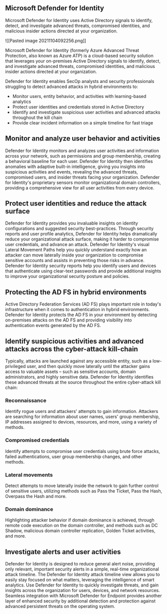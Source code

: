 ## Microsoft Defender for Identity

Microsoft Defender for Identity uses Active Directory signals to identify, detect, and investigate advanced threats, compromised identities, and malicious insider actions directed at your organization.

![[Pasted image 20211104092256.png]]

Microsoft Defender for Identity (formerly Azure Advanced Threat Protection, also known as Azure ATP) is a cloud-based security solution that leverages your on-premises Active Directory signals to identify, detect, and investigate advanced threats, compromised identities, and malicious insider actions directed at your organization.

Defender for Identity enables SecOp analysts and security professionals struggling to detect advanced attacks in hybrid environments to:

-   Monitor users, entity behavior, and activities with learning-based analytics
-   Protect user identities and credentials stored in Active Directory
-   Identify and investigate suspicious user activities and advanced attacks throughout the kill chain
-   Provide clear incident information on a simple timeline for fast triage

## [](https://docs.microsoft.com/en-us/defender-for-identity/what-is#monitor-and-analyze-user-behavior-and-activities)Monitor and analyze user behavior and activities

Defender for Identity monitors and analyzes user activities and information across your network, such as permissions and group membership, creating a behavioral baseline for each user. Defender for Identity then identifies anomalies with adaptive built-in intelligence, giving you insights into suspicious activities and events, revealing the advanced threats, compromised users, and insider threats facing your organization. Defender for Identity's proprietary sensors monitor organizational domain controllers, providing a comprehensive view for all user activities from every device.

## [](https://docs.microsoft.com/en-us/defender-for-identity/what-is#protect-user-identities-and-reduce-the-attack-surface)Protect user identities and reduce the attack surface

Defender for Identity provides you invaluable insights on identity configurations and suggested security best-practices. Through security reports and user profile analytics, Defender for Identity helps dramatically reduce your organizational attack surface, making it harder to compromise user credentials, and advance an attack. Defender for Identity's visual Lateral Movement Paths help you quickly understand exactly how an attacker can move laterally inside your organization to compromise sensitive accounts and assists in preventing those risks in advance. Defender for Identity security reports help you identify users and devices that authenticate using clear-text passwords and provide additional insights to improve your organizational security posture and policies.

## [](https://docs.microsoft.com/en-us/defender-for-identity/what-is#protecting-the-ad-fs-in-hybrid-environments)Protecting the AD FS in hybrid environments

Active Directory Federation Services (AD FS) plays important role in today's infrastructure when it comes to authentication in hybrid environments. Defender for Identity protects the AD FS in your environment by detecting on-premises attacks on the AD FS and providing visibility into authentication events generated by the AD FS.

## [](https://docs.microsoft.com/en-us/defender-for-identity/what-is#identify-suspicious-activities-and-advanced-attacks-across-the-cyber-attack-kill-chain)Identify suspicious activities and advanced attacks across the cyber-attack kill-chain

Typically, attacks are launched against any accessible entity, such as a low-privileged user, and then quickly move laterally until the attacker gains access to valuable assets – such as sensitive accounts, domain administrators, and highly sensitive data. Defender for Identity identifies these advanced threats at the source throughout the entire cyber-attack kill chain:

### [](https://docs.microsoft.com/en-us/defender-for-identity/what-is#reconnaissance)Reconnaissance

Identify rogue users and attackers' attempts to gain information. Attackers are searching for information about user names, users' group membership, IP addresses assigned to devices, resources, and more, using a variety of methods.

### [](https://docs.microsoft.com/en-us/defender-for-identity/what-is#compromised-credentials)Compromised credentials

Identify attempts to compromise user credentials using brute force attacks, failed authentications, user group membership changes, and other methods.

### [](https://docs.microsoft.com/en-us/defender-for-identity/what-is#lateral-movements)Lateral movements

Detect attempts to move laterally inside the network to gain further control of sensitive users, utilizing methods such as Pass the Ticket, Pass the Hash, Overpass the Hash and more.

### [](https://docs.microsoft.com/en-us/defender-for-identity/what-is#domain-dominance)Domain dominance

Highlighting attacker behavior if domain dominance is achieved, through remote code execution on the domain controller, and methods such as DC Shadow, malicious domain controller replication, Golden Ticket activities, and more.

## [](https://docs.microsoft.com/en-us/defender-for-identity/what-is#investigate-alerts-and-user-activities)Investigate alerts and user activities

Defender for Identity is designed to reduce general alert noise, providing only relevant, important security alerts in a simple, real-time organizational attack timeline. The Defender for Identity attack timeline view allows you to easily stay focused on what matters, leveraging the intelligence of smart analytics. Use Defender for Identity to quickly investigate threats, and gain insights across the organization for users, devices, and network resources. Seamless integration with Microsoft Defender for Endpoint provides another layer of enhanced security by additional detection and protection against advanced persistent threats on the operating system.
